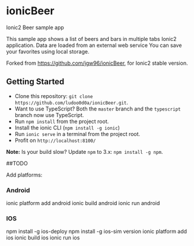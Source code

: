# ionicBeer
Ionic2 Beer sample app

This sample app shows a list of beers and bars in multiple tabs Ionic2 application.
Data are loaded from an external  web service
You can save your favorites using local storage.

Forked from https://github.com/jgw96/ionicBeer, for Ionic2 stable version.

## Getting Started

* Clone this repository: `git clone https://github.com/ludoo0d0a/ionicBeer.git`.
* Want to use TypeScript? Both the `master` branch and the `typescript` branch now use TypeScript.
* Run `npm install` from the project root.
* Install the ionic CLI (`npm install -g ionic`)
* Run `ionic serve` in a terminal from the project root.
* Profit on `http://localhost:8100/`

**Note:** Is your build slow? Update `npm` to 3.x: `npm install -g npm`.

##TODO

Add platforms:

### Android

ionic platform add android
ionic build android
ionic run android

### IOS

npm install -g ios-deploy
npm install -g ios-sim version
ionic platform add ios
ionic build ios
ionic run ios

